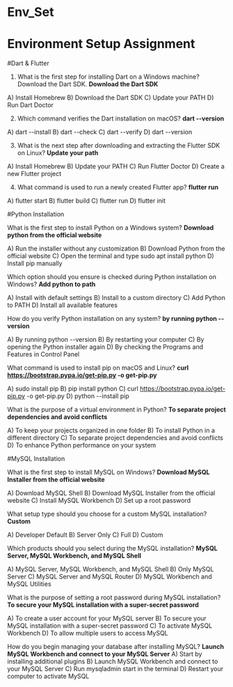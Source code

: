 # Env_Set

# Environment Setup Assignment

#Dart & Flutter

1. What is the first step for installing Dart on a Windows machine? Download the Dart SDK.   **Download the Dart SDK**

A) Install Homebrew
B) Download the Dart SDK
C) Update your PATH
D) Run Dart Doctor
  
2. Which command verifies the Dart installation on macOS? **dart --version**

A) dart --install
B) dart --check
C) dart --verify
D) dart --version

3. What is the next step after downloading and extracting the Flutter SDK on Linux? **Update your path**

A) Install Homebrew
B) Update your PATH
C) Run Flutter Doctor
D) Create a new Flutter project


4. What command is used to run a newly created Flutter app? **flutter run**

A) flutter start
B) flutter build
C) flutter run
D) flutter init


#Python Installation

What is the first step to install Python on a Windows system? **Download python from the official website**

A) Run the installer without any customization
B) Download Python from the official website
C) Open the terminal and type sudo apt install python
D) Install pip manually

Which option should you ensure is checked during Python installation on Windows? **Add python to path**

A) Install with default settings
B) Install to a custom directory
C) Add Python to PATH
D) Install all available features

How do you verify Python installation on any system? **by running python --version**

A) By running python --version
B) By restarting your computer
C) By opening the Python installer again
D) By checking the Programs and Features in Control Panel

What command is used to install pip on macOS and Linux? **curl https://bootstrap.pypa.io/get-pip.py -o get-pip.py**

A) sudo install pip
B) pip install python
C) curl https://bootstrap.pypa.io/get-pip.py -o get-pip.py
D) python --install pip

What is the purpose of a virtual environment in Python?  **To separate project dependencies and avoid conflicts**

A) To keep your projects organized in one folder
B) To install Python in a different directory
C) To separate project dependencies and avoid conflicts
D) To enhance Python performance on your system

#MySQL Installation

What is the first step to install MySQL on Windows? **Download MySQL Installer from the official website**

A) Download MySQL Shell
B) Download MySQL Installer from the official website
C) Install MySQL Workbench
D) Set up a root password

What setup type should you choose for a custom MySQL installation? **Custom**

A) Developer Default
B) Server Only
C) Full
D) Custom

Which products should you select during the MySQL installation? **MySQL Server, MySQL Workbench, and MySQL Shell**

A) MySQL Server, MySQL Workbench, and MySQL Shell
B) Only MySQL Server
C) MySQL Server and MySQL Router
D) MySQL Workbench and MySQL Utilities

What is the purpose of setting a root password during MySQL installation? **To secure your MySQL installation with a super-secret password**

A) To create a user account for your MySQL server
B) To secure your MySQL installation with a super-secret password
C) To activate MySQL Workbench
D) To allow multiple users to access MySQL

How do you begin managing your database after installing MySQL?  **Launch MySQL Workbench and connect to your MySQL Server**
A) Start by installing additional plugins
B) Launch MySQL Workbench and connect to your MySQL Server
C) Run mysqladmin start in the terminal
D) Restart your computer to activate MySQL
